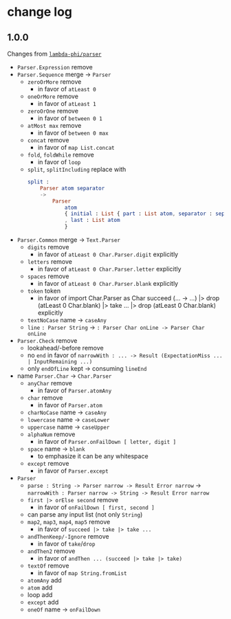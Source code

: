 # change log

## 1.0.0

Changes from [`lambda-phi/parser`](https://dark.elm.dmy.fr/packages/lambda-phi/parser/latest/)

  - `Parser.Expression` remove
  - `Parser.Sequence` merge → `Parser`
      - `zeroOrMore` remove
          - in favor of `atLeast 0`
      - `oneOrMore` remove
          - in favor of `atLeast 1`
      - `zeroOrOne` remove
          - in favor of `between 0 1`
      - `atMost max` remove
          - in favor of `between 0 max`
      - `concat` remove
          - in favor of `map List.concat`
      - `fold`, `foldWhile` remove
          - in favor of `loop`
      - `split`, `splitIncluding`
        replace with
        ```elm
        split :
            Parser atom separator
            ->
                Parser
                    atom
                    { initial : List { part : List atom, separator : separator }
                    , last : List atom
                    }
        ```
  - `Parser.Common` merge → `Text.Parser`
      - `digits` remove
          - in favor of `atLeast 0 Char.Parser.digit` explicitly
      - `letters` remove
          - in favor of `atLeast 0 Char.Parser.letter` explicitly
      - `spaces` remove
          - in favor of `atLeast 0 Char.Parser.blank` explicitly
      - `token` token
          - in favor of
                import Char.Parser as Char
                succeed (\... -> ...)
                    |> drop (atLeast 0 Char.blank)
                    |> take ...
                    |> drop (atLeast 0 Char.blank)
            explicitly
      - `textNoCase` name → `caseAny`
      - `line`
        `: Parser String`
        →
        `: Parser Char onLine -> Parser Char onLine`
  - `Parser.Check` remove
      - lookahead/-before remove
      - no `end` in favor of `narrowWith : ... -> Result (ExpectationMiss ... | InputRemaining ...)`
      - only `endOfLine` kept → consuming `lineEnd`
  - name `Parser.Char` → `Char.Parser`
      - `anyChar` remove
          - in favor of `Parser.atomAny`
      - `char` remove
          - in favor of `Parser.atom`
      - `charNoCase` name → `caseAny`
      - `lowercase` name → `caseLower`
      - `uppercase` name → `caseUpper`
      - `alphaNum` remove
          - in favor of `Parser.onFailDown [ letter, digit ]`
      - `space` name → `blank`
          - to emphasize it can be any whitespace
      - `except` remove
          - in favor of `Parser.except`
  - `Parser`
      - `parse : String -> Parser narrow -> Result Error narrow`
        →
        `narrowWith : Parser narrow -> String -> Result Error narrow`
      - `first |> orElse second` remove
          - in favor of `onFailDown [ first, second ]`
      - can parse any input list (not only `String`)
      - `map2`, `map3`, `map4`, `map5` remove
          - in favor of `succeed |> take |> take ...`
      - `andThenKeep/-Ignore` remove
          - in favor of `take`/`drop`
      - `andThen2` remove
          - in favor of `andThen ... (succeed |> take |> take)`
      - `textOf` remove
          - in favor of `map String.fromList`
      - `atomAny` add
      - `atom` add
      - loop add
      - `except` add
      - `oneOf` name → `onFailDown`

